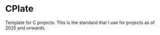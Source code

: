 # CPlate
Template for C projects. This is the standard that I use for projects as of 2025 and onwards.
